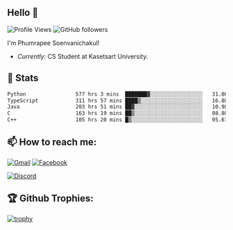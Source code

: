 
<h2>Hello 👋</h2> 

![Profile Views](https://komarev.com/ghpvc/?username=Homiez09&label=Profile%20views&color=0e75b6&style=flat)
![GitHub followers](https://img.shields.io/github/followers/HomieZ09.svg?style=social&label=Follow)


I'm Phumrapee Soenvanichakul!

- <i>Currently:</i> CS Student at Kasetsart University.

<h2>👀 Stats</h2>

<!--START_SECTION:waka-->

```txt
Python                577 hrs 3 mins  ███████▓░░░░░░░░░░░░░░░░░   31.08 %
TypeScript            311 hrs 57 mins ████▒░░░░░░░░░░░░░░░░░░░░   16.80 %
Java                  203 hrs 51 mins ██▓░░░░░░░░░░░░░░░░░░░░░░   10.98 %
C                     163 hrs 19 mins ██▒░░░░░░░░░░░░░░░░░░░░░░   08.80 %
C++                   105 hrs 20 mins █▒░░░░░░░░░░░░░░░░░░░░░░░   05.67 %
```

<!--END_SECTION:waka-->

<h2>📫 How to reach me:</h2>

<a href="mailto:phumrapeesoen1@gmail.com">![Gmail](https://img.shields.io/badge/Gmail-D14836?style=for-the-badge&logo=gmail&logoColor=white)</a> 
<a href="https://web.facebook.com/phumrapee.soenvanichakul.3/">![Facebook](https://img.shields.io/badge/Facebook-4267B2?style=for-the-badge&logo=facebook&logoColor=white)</a>

<a href="https://discord.gg/EWnAEUtFVm">![Discord](https://discord.c99.nl/widget/theme-1/297740667784921089.png)</a> 

<h2>🏆 Github Trophies:</h2>

[![trophy](https://github-profile-trophy.vercel.app/?username=Homiez09&theme=discord&row=1)](https://github.com/ryo-ma/github-profile-trophy)
